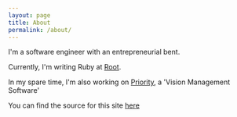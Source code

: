 ```yaml
---
layout: page
title: About
permalink: /about/
---
```


I'm a software engineer with an entrepreneurial bent.

Currently, I'm writing Ruby at [Root][root].

In my spare time, I'm also working on [Priority][priority], a 'Vision Management Software'

You can find the source for this site [here][source]

[root]: https://www.joinroot.com
[priority]: https://www.makepriorities.com
[source]: https://github.com/Chris-Brauns-II/personal-site
